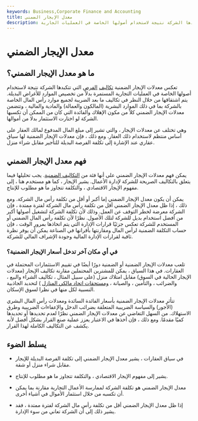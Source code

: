 ```yaml
---
keywords: Business,Corporate Finance and Accounting
title: معدل الإيجار الضمني
description: يشير معدل الإيجار الضمني إلى تكاليف الفرصة البديلة التي تتكبدها الشركة نتيجة لاستخدام أصولها الخاصة في العمليات الجارية.
---
```


# معدل الإيجار الضمني
## ما هو معدل الإيجار الضمني؟

تعكس معدلات الإيجار الضمنية [تكاليف](/opportunitycost) [الفرص](/opportunitycost) التي تتكبدها الشركة نتيجة لاستخدام أصولها الخاصة في العمليات التجارية المستمرة بدلاً من تخصيص الموارد للأغراض البديلة. يتم اشتقاقها من خلال النظر في تكاليف ما بعد الضريبة لجميع موارد رأس المال الخاصة بالشركة بما في ذلك الموارد البشرية (المالكون والعمالة) والمادية والمالية ، وتتضمن معدلات الإيجار الضمني كلاً من مكون الإهلاك والفائدة التي كان من الممكن أن تكسبها الشركة لو اختارت الاستثمار بدلا من أموالها.

وهي تختلف عن معدلات الإيجار ، والتي تشير إلى مبلغ المال المدفوع لمالك العقار على أساس منتظم لاستخدام ذلك العقار. ومع ذلك ، فإن معدلات الإيجار الضمنية لها سياق عقاري عند الإشارة إلى تكلفة الفرصة البديلة للتأجير مقابل شراء منزل.

## فهم معدل الإيجار الضمني

يمكن فهم معدلات الإيجار الضمني على أنها فئة من [التكاليف الضمنية](/implicitcost). يجب تحليلها فيما يتعلق بالتكاليف الصريحة للشركة لإدارة الأعمال. يشير الإيجار ، كما هو مستخدم هنا ، إلى مفهوم الإيجار الاقتصادي ، والتكلفة تتجاوز ما هو مطلوب للإنتاج.

يمكن أن يكون معدل الإيجار الضمني إما أكبر أو أقل من تكلفة رأس مال الشركة. ومع ذلك ، إذا ظل معدل الإيجار الضمني أقل من تكلفة رأس مال الشركة لفترة ممتدة ، فإن الشركة معرضة لخطر التوقف عن العمل. وذلك لأن تكلفة الشركة لتشغيل أصولها أكبر من أفضل استخدام بديل للشركة لتلك الأصول. نظرًا لأن تكلفة رأس المال الضمني أو المستخدم للشركة تعكس جزئيًا قرارات الإدارة التي يتم اتخاذها بمرور الوقت ، فإن حساب التكلفة الضمنية لرأس المال ومقارنتها بأقرانها في الصناعة يمكن أن يوفر نظرة ثاقبة لقرارات الإدارة المالية وجودة الإشراف المالي للشركة.

### في أي مكان آخر تدخل أسعار الإيجار الضمنية؟

تلعب معدلات الإيجار الضمنية أو الضمنية دورًا أيضًا في تقييم الاستثمارات المحتملة في العقارات. في هذا السياق ، يمكن للمشترين المحتملين مقارنة تكاليف الإيجار (معدلات الإيجار الحالية في السوق) مقابل امتلاك منزل (على سبيل المثال ، تكاليف الشراء والبيع ، والضرائب ، والتأمين ، والصيانة ، [ومستحقات اتحاد مالكي المنازل](/homeowners-association-fee-hoa) ) لتحديد الجاذبية النسبية لكل منها في نظرا لسوق الإسكان.

تتأثر معدلات الإيجار الضمنية بأسعار الفائدة السائدة ومعدلات رأس المال البشري (الأجور) والسياسة الضريبية المتعلقة بضرائب الدخل والإعفاءات الضريبية وطرق الاستهلاك. من السهل التغاضي عن معدلات الإيجار الضمني نظرًا لعدم تحديدها أو تحديدها كميًا مقدمًا. ومع ذلك ، فإن أخذها في الاعتبار يعزز عملية صنع القرار بشكل أفضل لأنه يكشف عن التكاليف الكاملة لهذا القرار.

## يسلط الضوء

- في سياق العقارات ، يشير معدل الإيجار الضمني إلى تكلفة الفرصة البديلة للإيجار مقابل شراء منزل أو شقة.

- يشير إلى مفهوم الإيجار الاقتصادي ، والتكلفة تتجاوز ما هو مطلوب للإنتاج.

- معدل الإيجار الضمني هو تكلفة الشركة لممارسة الأعمال التجارية مقارنة بما يمكن أن تكسبه من خلال استثمار الأموال في أشياء أخرى.

- إذا ظل معدل الإيجار الضمني أقل من تكلفة رأس مال الشركة لفترة ممتدة ، فقد يشير ذلك إلى أن الشركة تعاني من سوء الإدارة.

